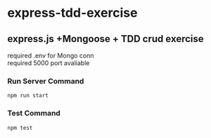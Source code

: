 # express-tdd-exercise

## express.js +Mongoose + TDD crud exercise

required .env for Mongo conn  
required 5000 port avaliable

### Run Server Command

`npm run start`

### Test Command

`npm test`
